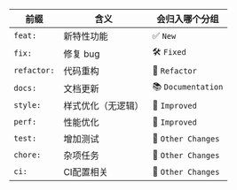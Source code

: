| 前缀          | 含义        | 会归入哪个分组            |
| ----------- | --------- | ------------------ |
| `feat:`     | 新特性功能     | ✅ `New`            |
| `fix:`      | 修复 bug    | 🛠 `Fixed`         |
| `refactor:` | 代码重构      | 🧽 `Refactor`      |
| `docs:`     | 文档更新      | 📚 `Documentation` |
| `style:`    | 样式优化（无逻辑） | 🚀 `Improved`      |
| `perf:`     | 性能优化      | 🎨 `Improved`      |
| `test:`     | 增加测试      | 🔄 `Other Changes` |
| `chore:`    | 杂项任务      | 🔄 `Other Changes` |
| `ci:`       | CI配置相关    | 🔄 `Other Changes` |

